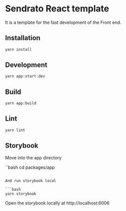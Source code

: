 # Sendrato React template

It is a template for the fast development of the Front end.

## Installation

```bash
yarn install
```

## Development

```bash
yarn app:start:dev
```

## Build

```bash
yarn app:build
```

## Lint

```bash
yarn lint
```

## Storybook

Move into the app directory

``bash
cd packages/app
```

And run storybook local

```bash
yarn storybook
```

Open the storybook locally at http://localhost:6006